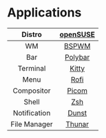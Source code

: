 # Applications
| Distro       | [openSUSE](https://opensuse.org/) |
|:------------:|:------------------:|
| WM           | [BSPWM](https://github.com/baskerville/bspwm)   |
| Bar          | [Polybar](https://github.com/polybar/polybar)   |
| Terminal     | [Kitty](https://github.com/kovidgoyal/kitty)    |
| Menu         | [Rofi](https://github.com/davatorium/rofi)      |
| Compositor   | [Picom](https://github.com/yshui/picom)         |
| Shell        | [Zsh](https://archlinux.org/packages/extra/x86_64/zsh/)       |
| Notification | [Dunst](https://github.com/dunst-project/dunst) |
| File Manager | [Thunar](https://archlinux.org/packages/extra/x86_64/thunar/) |

